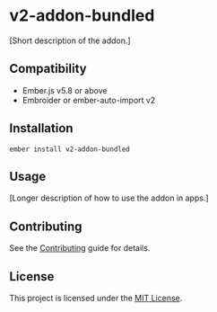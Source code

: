 # v2-addon-bundled

[Short description of the addon.]

## Compatibility

- Ember.js v5.8 or above
- Embroider or ember-auto-import v2

## Installation

```
ember install v2-addon-bundled
```

## Usage

[Longer description of how to use the addon in apps.]

## Contributing

See the [Contributing](CONTRIBUTING.md) guide for details.

## License

This project is licensed under the [MIT License](LICENSE.md).
